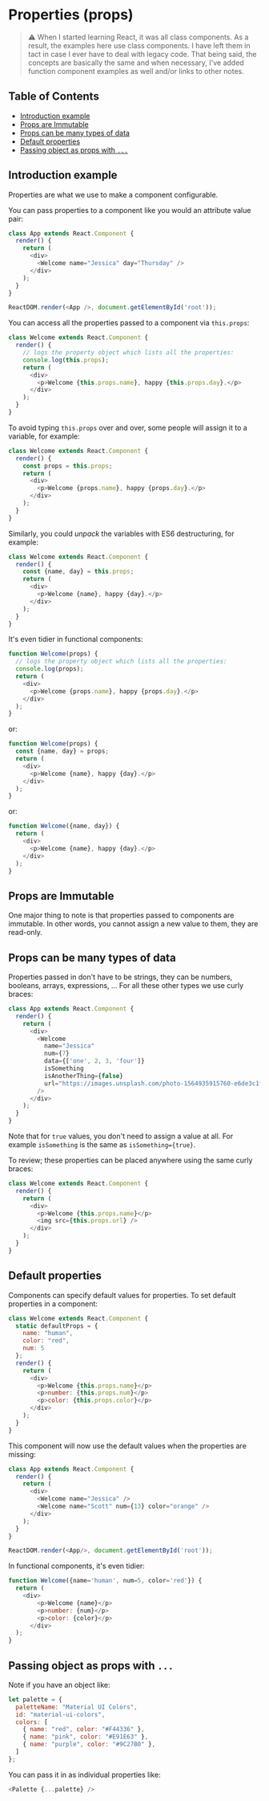 # Properties (props)

> :warning: When I started learning React, it was all class components. As a result, the examples here use class components. I have left them in tact in case I ever have to deal with legacy code. That being said, the concepts are basically the same and when necessary, I've added function component examples as well and/or links to other notes.

## Table of Contents

<!-- toc -->

- [Introduction example](#introduction-example)
- [Props are Immutable](#props-are-immutable)
- [Props can be many types of data](#props-can-be-many-types-of-data)
- [Default properties](#default-properties)
- [Passing object as props with `...`](#passing-object-as-props-with-)

<!-- tocstop -->

## Introduction example

Properties are what we use to make a component configurable.

You can pass properties to a component like you would an attribute value pair:

```javascript
class App extends React.Component {
  render() {
    return (
      <div>
        <Welcome name="Jessica" day="Thursday" />
      </div>
    );
  }
}

ReactDOM.render(<App />, document.getElementById('root'));
```

You can access all the properties passed to a component via `this.props`:

```javascript
class Welcome extends React.Component {
  render() {
    // logs the property object which lists all the properties:
    console.log(this.props);  
    return (
      <div>
        <p>Welcome {this.props.name}, happy {this.props.day}.</p>
      </div>
    );
  }
}
```

To avoid typing `this.props` over and over, some people will assign it to a variable, for example:

```javascript
class Welcome extends React.Component {
  render() {
    const props = this.props;  
    return (
      <div>
        <p>Welcome {props.name}, happy {props.day}.</p>
      </div>
    );
  }
}
```

Similarly, you could *unpack* the variables with ES6 destructuring, for example:

```javascript
class Welcome extends React.Component {
  render() {
    const {name, day} = this.props;  
    return (
      <div>
        <p>Welcome {name}, happy {day}.</p>
      </div>
    );
  }
}
```

It's even tidier in functional components:

```javascript
function Welcome(props) {
  // logs the property object which lists all the properties:
  console.log(props);
  return (
    <div>
      <p>Welcome {props.name}, happy {props.day}.</p>
    </div>
  );
}
```

or:

```javascript
function Welcome(props) {
  const {name, day} = props;
  return (
    <div>
      <p>Welcome {name}, happy {day}.</p>
    </div>
  );
}
```

or: 

```javascript
function Welcome({name, day}) {
  return (
    <div>
      <p>Welcome {name}, happy {day}.</p>
    </div>
  );
}
```


## Props are Immutable

One major thing to note is that properties passed to components are immutable. In other words, you cannot assign a new value to them, they are read-only.


## Props can be many types of data

Properties passed in don't have to be strings, they can be numbers, booleans, arrays, expressions, ... For all these other types we use curly braces:

```javascript
class App extends React.Component {
  render() {
    return (
      <div>
        <Welcome
          name="Jessica"
          num={7}
          data={['one', 2, 3, 'four']}
          isSomething
          isAnotherThing={false}
          url="https://images.unsplash.com/photo-1564935915760-e6de3c1f2b95?ixlib=rb-1.2.1&ixid=eyJhcHBfaWQiOjEyMDd9&auto=format&fit=crop&w=668&q=80"
        />
      </div>
    );
  }
}
```

Note that for `true` values, you don't need to assign a value at all. For example `isSomething` is the same as `isSomething={true}`.

To review; these properties can be placed anywhere using the same curly braces:

```javascript
class Welcome extends React.Component {
  render() {
    return (
      <div>
        <p>Welcome {this.props.name}</p>
        <img src={this.props.url} />
      </div>
    );
  }
}
```

## Default properties

Components can specify default values for properties.
To set default properties in a component:

```javascript
class Welcome extends React.Component {
  static defaultProps = {
    name: "human",
    color: "red",
    num: 5
  };
  render() {
    return (
      <div>
        <p>Welcome {this.props.name}</p>
        <p>number: {this.props.num}</p>
        <p>color: {this.props.color}</p>
      </div>
    );
  }
}
```

This component will now use the default values when the properties are missing:

```javascript
class App extends React.Component {
  render() {
    return (
      <div>
        <Welcome name="Jessica" />
        <Welcome name="Scott" num={13} color="orange" />
      </div>
    );
  }
}

ReactDOM.render(<App/>, document.getElementById('root'));
```

In functional components, it's even tidier:

```javascript
function Welcome({name='human', num=5, color='red'}) {
  return (
    <div>
        <p>Welcome {name}</p>
        <p>number: {num}</p>
        <p>color: {color}</p>
      </div>
  );
}
```


## Passing object as props with `...`

Note if you have an object like:

```javascript
let palette = {
  paletteName: "Material UI Colors",
  id: "material-ui-colors",
  colors: [
    { name: "red", color: "#F44336" },
    { name: "pink", color: "#E91E63" },
    { name: "purple", color: "#9C27B0" },
  ]
};
```

You can pass it in as individual properties like:

```javascript
<Palette {...palette} />
```
